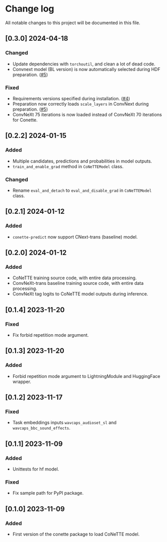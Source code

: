 # Change log

All notable changes to this project will be documented in this file.

## [0.3.0] 2024-04-18
### Changed
- Update dependencies with `torchoutil`, and clean a lot of dead code.
- Convnext model (BL version) is now automatically selected during HDF preparation. ([#5](https://github.com/Labbeti/conette-audio-captioning/issues/5))

### Fixed
- Requirements versions specified during installation. ([#4](https://github.com/Labbeti/conette-audio-captioning/issues/4))
- Preparation now correctly loads `scale_layers` in ConvNext during preparation. ([#5](https://github.com/Labbeti/conette-audio-captioning/issues/5))
- ConvNeXt 75 iterations is now loaded instead of ConvNeXt 70 iterations for Conette.

## [0.2.2] 2024-01-15
### Added
- Multiple candidates, predictions and probabilities in model outputs.
- `train_and_enable_grad` method in `CoNeTTEModel` class.

### Changed
- Rename `eval_and_detach` to `eval_and_disable_grad` in `CoNeTTEModel` class.

## [0.2.1] 2024-01-12
### Added
- `conette-predict` now support CNext-trans (baseline) model.

## [0.2.0] 2024-01-12
### Added
- CoNeTTE training source code, with entire data processing.
- ConvNeXt-trans baseline training source code, with entire data processing.
- ConvNeXt tag logits to CoNeTTE model outputs during inference.

## [0.1.4] 2023-11-20
### Fixed
- Fix forbid repetition mode argument.

## [0.1.3] 2023-11-20
### Added
- Forbid repetition mode argument to LightningModule and HuggingFace wrapper.

## [0.1.2] 2023-11-17
### Fixed
- Task embeddings inputs `wavcaps_audioset_sl` and `wavcaps_bbc_sound_effects`.

## [0.1.1] 2023-11-09
### Added
- Unittests for hf model.

### Fixed
- Fix sample path for PyPI package.

## [0.1.0] 2023-11-09
### Added
- First version of the conette package to load CoNeTTE model.
